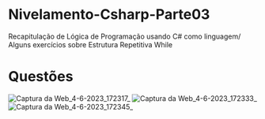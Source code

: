 # Nivelamento-Csharp-Parte03
Recapitulação de Lógica de Programação usando C# como linguagem/ Alguns exercícios sobre Estrutura Repetitiva While

# Questões
![Captura da Web_4-6-2023_172317_](https://github.com/RafaelSantana03/Nivelamento-Csharp-Parte03/assets/131009931/4bfacfe6-c53c-4943-8c24-d12684e6c14d)
![Captura da Web_4-6-2023_172333_](https://github.com/RafaelSantana03/Nivelamento-Csharp-Parte03/assets/131009931/d1a915d8-7f66-468d-9161-23193963797c)
![Captura da Web_4-6-2023_172345_](https://github.com/RafaelSantana03/Nivelamento-Csharp-Parte03/assets/131009931/1189db17-78c7-45a6-bba3-547e028d7af0)

